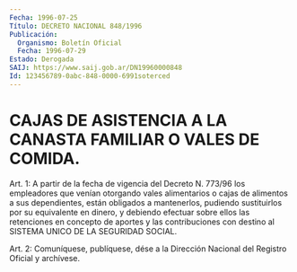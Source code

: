 ```yaml
---
Fecha: 1996-07-25
Título: DECRETO NACIONAL 848/1996
Publicación:
  Organismo: Boletín Oficial
  Fecha: 1996-07-29
Estado: Derogada
SAIJ: https://www.saij.gob.ar/DN19960000848
Id: 123456789-0abc-848-0000-6991soterced
---
```

# CAJAS DE ASISTENCIA A LA CANASTA FAMILIAR O VALES DE COMIDA.

<a id="1"></a>
Art. 1: A partir de la fecha de vigencia del Decreto  N. 773/96 los empleadores que venían otorgando vales alimentarios o cajas  de alimentos  a  sus  dependientes,  están  obligados  a  mantenerlos, pudiendo  sustituirlos  por  su  equivalente  en dinero, y debiendo efectuar sobre ellos las retenciones en concepto  de  aportes y las contribuciones con destino  al SISTEMA UNICO DE LA SEGURIDAD SOCIAL.

<a id="2"></a>
Art. 2: Comuníquese, publíquese,  dése a la Dirección Nacional del Registro  Oficial y archívese.